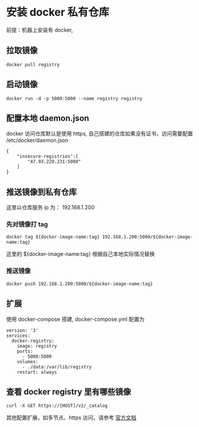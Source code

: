 # 安装 docker 私有仓库

前提：机器上安装有 docker, 

## 拉取镜像
```
docker pull registry
``` 

## 启动镜像
```
docker run -d -p 5000:5000 --name registry registry
```

## 配置本地 daemon.json 
docker 访问仓库默认是使用 https, 自己搭建的仓库如果没有证书，访问需要配置 /etc/docker/daemon.json
```
{
	"insecure-registries":[
        "47.93.228.231:5000"
    ]
}
```

## 推送镜像到私有仓库
这里以仓库服务 ip 为： 192.168.1.200

### 先对镜像打 tag
```
docker tag ${docker-image-name:tag} 192.168.1.200:5000/${docker-image-name:tag}
```
这里的 ${docker-image-name:tag} 根据自己本地实际情况替换

### 推送镜像
```
docker push 192.168.1.200:5000/${docker-image-name:tag}
```

## 扩展
使用 docker-compose 搭建, docker-compose.yml 配置为
```
version: '3'
services:
  docker-registry:
    image: registry
    ports:
      - 5000:5000
    volumes:
      - ./data:/var/lib/registry
    restart: always
```

## 查看 docker registry 里有哪些镜像
```
curl -X GET https://[HOST]/v2/_catalog
```
其他配置扩展，如多节点、https 访问，请参考 [官方文档](https://docs.docker.com/registry/)